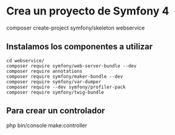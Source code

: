 # Crea un proyecto de Symfony 4
composer create-project symfony/skeleton webservice

## Instalamos los componentes a utilizar
```
cd webservice/
composer require symfony/web-server-bundle --dev
composer require annotations
composer require symfony/maker-bundle --dev
composer require symfony/var-dumper
composer require --dev symfony/profiler-pack
composer require symfony/twig-bundle
```

## Para crear un controlador
php bin/console make:controller
